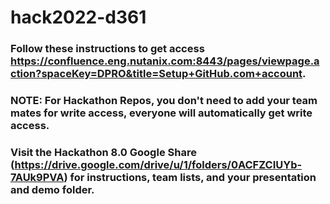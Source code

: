 # hack2022-d361
### Follow these instructions to get access https://confluence.eng.nutanix.com:8443/pages/viewpage.action?spaceKey=DPRO&title=Setup+GitHub.com+account.
### NOTE: For Hackathon Repos, you don't need to add your team mates for write access, everyone will automatically get write access.
### Visit the Hackathon 8.0 Google Share (https://drive.google.com/drive/u/1/folders/0ACFZCIUYb-7AUk9PVA) for instructions, team lists, and your presentation and demo folder.
